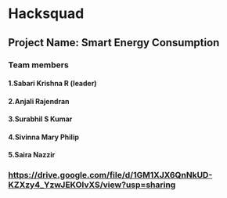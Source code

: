 # Hacksquad
## Project Name: Smart Energy Consumption
### Team members
#### 1.Sabari Krishna R (leader)
#### 2.Anjali Rajendran
#### 3.Surabhil S Kumar
#### 4.Sivinna Mary Philip
#### 5.Saira Nazzir
### https://drive.google.com/file/d/1GM1XJX6QnNkUD-KZXzy4_YzwJEKOIvXS/view?usp=sharing
